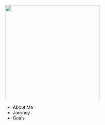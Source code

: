 <nav class="navbar">
  <div class="navbar-logo">
    <img src="./images/logo.png" width="300" />
  </div>
  <ul class="navbar-items">
    <li>About Me</li>
    <li>Journey</li>
    <li>Goals</li>
  </ul>
</nav>
